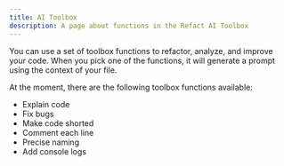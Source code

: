 ```yaml
---
title: AI Toolbox
description: A page about functions in the Refact AI Toolbox
---
```

You can use a set of toolbox functions to refactor, analyze, and improve your code. When you pick one of the functions, it will generate a prompt using the context of your file. 

At the moment, there are the following toolbox functions available: 
- Explain code 
- Fix bugs 
- Make code shorted 
- Comment each line 
- Precise naming 
- Add console logs 
